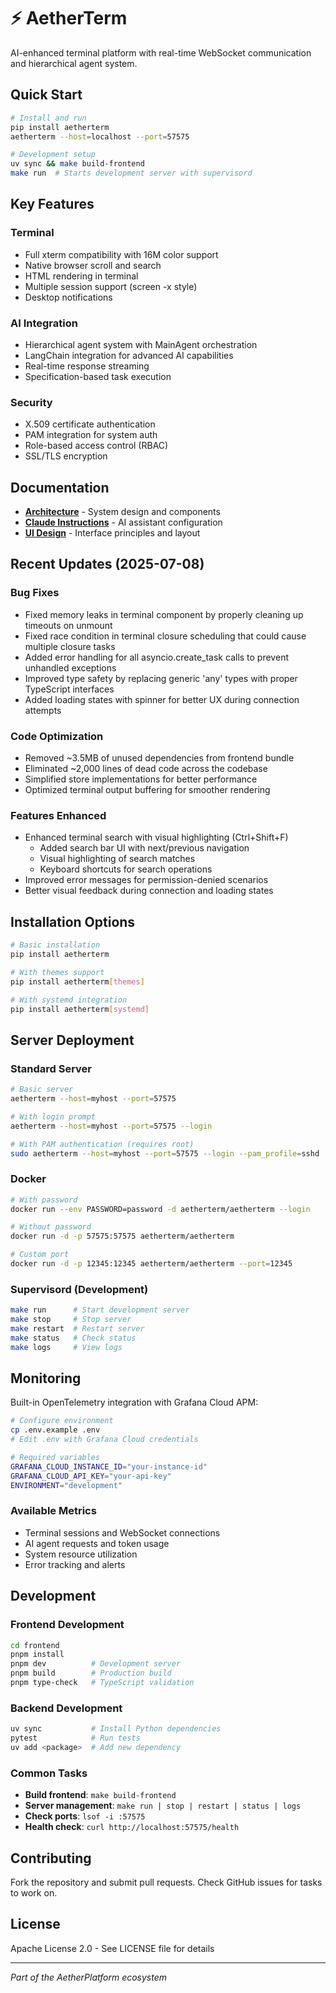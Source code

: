 # ⚡ AetherTerm

AI-enhanced terminal platform with real-time WebSocket communication and hierarchical agent system.

## Quick Start

```bash
# Install and run
pip install aetherterm
aetherterm --host=localhost --port=57575

# Development setup
uv sync && make build-frontend
make run  # Starts development server with supervisord
```

## Key Features

### Terminal
- Full xterm compatibility with 16M color support
- Native browser scroll and search
- HTML rendering in terminal
- Multiple session support (screen -x style)
- Desktop notifications

### AI Integration
- Hierarchical agent system with MainAgent orchestration
- LangChain integration for advanced AI capabilities
- Real-time response streaming
- Specification-based task execution

### Security
- X.509 certificate authentication
- PAM integration for system auth
- Role-based access control (RBAC)
- SSL/TLS encryption

## Documentation

- **[Architecture](./ARCHITECTURE.md)** - System design and components
- **[Claude Instructions](./CLAUDE.md)** - AI assistant configuration
- **[UI Design](./DESIGN.md)** - Interface principles and layout

## Recent Updates (2025-07-08)

### Bug Fixes
- Fixed memory leaks in terminal component by properly cleaning up timeouts on unmount
- Fixed race condition in terminal closure scheduling that could cause multiple closure tasks
- Added error handling for all asyncio.create_task calls to prevent unhandled exceptions
- Improved type safety by replacing generic 'any' types with proper TypeScript interfaces
- Added loading states with spinner for better UX during connection attempts

### Code Optimization
- Removed ~3.5MB of unused dependencies from frontend bundle
- Eliminated ~2,000 lines of dead code across the codebase
- Simplified store implementations for better performance
- Optimized terminal output buffering for smoother rendering

### Features Enhanced
- Enhanced terminal search with visual highlighting (Ctrl+Shift+F)
  - Added search bar UI with next/previous navigation
  - Visual highlighting of search matches
  - Keyboard shortcuts for search operations
- Improved error messages for permission-denied scenarios
- Better visual feedback during connection and loading states

## Installation Options

```bash
# Basic installation
pip install aetherterm

# With themes support
pip install aetherterm[themes]

# With systemd integration
pip install aetherterm[systemd]
```

## Server Deployment

### Standard Server
```bash
# Basic server
aetherterm --host=myhost --port=57575

# With login prompt
aetherterm --host=myhost --port=57575 --login

# With PAM authentication (requires root)
sudo aetherterm --host=myhost --port=57575 --login --pam_profile=sshd
```

### Docker
```bash
# With password
docker run --env PASSWORD=password -d aetherterm/aetherterm --login

# Without password
docker run -d -p 57575:57575 aetherterm/aetherterm

# Custom port
docker run -d -p 12345:12345 aetherterm/aetherterm --port=12345
```

### Supervisord (Development)
```bash
make run      # Start development server
make stop     # Stop server
make restart  # Restart server
make status   # Check status
make logs     # View logs
```

## Monitoring

Built-in OpenTelemetry integration with Grafana Cloud APM:

```bash
# Configure environment
cp .env.example .env
# Edit .env with Grafana Cloud credentials

# Required variables
GRAFANA_CLOUD_INSTANCE_ID="your-instance-id"
GRAFANA_CLOUD_API_KEY="your-api-key"
ENVIRONMENT="development"
```

### Available Metrics
- Terminal sessions and WebSocket connections
- AI agent requests and token usage
- System resource utilization
- Error tracking and alerts

## Development

### Frontend Development
```bash
cd frontend
pnpm install
pnpm dev          # Development server
pnpm build        # Production build
pnpm type-check   # TypeScript validation
```

### Backend Development
```bash
uv sync           # Install Python dependencies
pytest            # Run tests
uv add <package>  # Add new dependency
```

### Common Tasks
- **Build frontend**: `make build-frontend`
- **Server management**: `make run | stop | restart | status | logs`
- **Check ports**: `lsof -i :57575`
- **Health check**: `curl http://localhost:57575/health`

## Contributing

Fork the repository and submit pull requests. Check GitHub issues for tasks to work on.

## License

Apache License 2.0 - See LICENSE file for details

---
*Part of the AetherPlatform ecosystem*